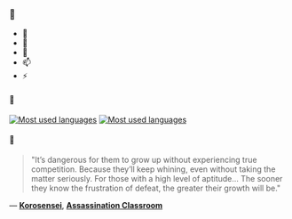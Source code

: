 ### 👋

- 🔭
- 🌱
- 💬
- 📫
- ⚡

#### 🧏

[![Most used languages](https://github-readme-stats-aynah.vercel.app/api/top-langs/?username=aynh&theme=solarized-dark&langs_count=6&layout=compact&hide_title=true)](https://github.com/anuraghazra/github-readme-stats#gh-dark-mode-only)
[![Most used languages](https://github-readme-stats-aynah.vercel.app/api/top-langs/?username=aynh&theme=solarized-light&langs_count=6&layout=compact&hide_title=true)](https://github.com/anuraghazra/github-readme-stats#gh-light-mode-only)

#### 💬

> "It’s dangerous for them to grow up without experiencing true competition. Because they’ll keep whining, even without taking the matter seriously. For those with a high level of aptitude... The sooner they know the frustration of defeat, the greater their growth will be."

&mdash; [**Korosensei**](https://myanimelist.net/character.php?q=Korosensei&cat=character), [**Assassination Classroom**](https://myanimelist.net/search/all?q=Assassination%20Classroom&cat=all)
